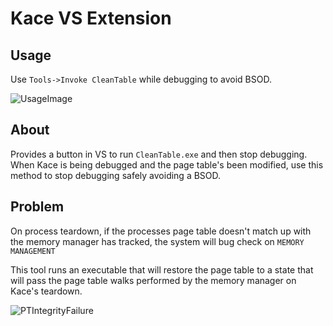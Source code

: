# Kace VS Extension

## Usage

Use `Tools->Invoke CleanTable` while debugging to avoid BSOD.

![UsageImage](https://i.imgur.com/Pczvfe4.png)

## About

Provides a button in VS to run `CleanTable.exe` and then stop debugging.  When Kace is being debugged and the page table's been modified, use this method to stop debugging safely avoiding a BSOD.

## Problem

On process teardown, if the processes page table doesn't match up with the memory manager has tracked, the system will bug check on `MEMORY MANAGEMENT`

This tool runs an executable that will restore the page table to a state that will pass the page table walks performed by the memory manager on Kace's teardown.

![PTIntegrityFailure](https://i.imgur.com/tPpAeso.png)
